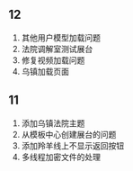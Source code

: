 ## 12

1. 其他用户模型加载问题
2. 法院调解室测试展台
3. 修复视频加载问题
4. 乌镇加载页面
## 11

1. 添加乌镇法院主题
2. 从模板中心创建展台的问题
3. 添加羚羊线上不显示返回按钮
4. 多线程加密文件的处理